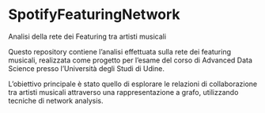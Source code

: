 # SpotifyFeaturingNetwork
Analisi della rete dei Featuring tra artisti musicali

Questo repository contiene l’analisi effettuata sulla rete dei featuring musicali, realizzata come progetto per l’esame del corso di Advanced Data Science presso l’Università degli Studi di Udine.

L’obiettivo principale è stato quello di esplorare le relazioni di collaborazione tra artisti musicali attraverso una rappresentazione a grafo, utilizzando tecniche di network analysis.
